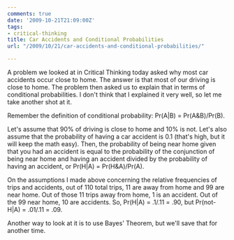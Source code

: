 ```yaml
---
comments: true
date: '2009-10-21T21:09:00Z'
tags:
- critical-thinking
title: Car Accidents and Conditional Probabilities
url: "/2009/10/21/car-accidents-and-conditional-probabilities/"

---
```

<p>A problem we looked at in Critical Thinking today asked why most car accidents occur close to home. The answer is that most of our driving is close to home. The problem then asked us to explain that in terms of conditional probabilities. I don't think that I explained it very well, so let me take another shot at it.</p>
<p>Remember the definition of conditional probability: Pr(A|B) = Pr(A&amp;B)/Pr(B).</p>
<p>Let's assume that 90% of driving is close to home and 10% is not. Let's also assume that the probability of having a car accident is 0.1 (that's high, but it will keep the math easy). Then, the probability of being near home given that you had an accident is equal to the probability of the conjunction of being near home and having an accident divided by the probability of having an accident, or Pr(H|A) = Pr(H&amp;A)/Pr(A).</p>
<p>On the assumptions I made above concerning the relative frequencies of trips and accidents, out of 110 total trips, 11 are away from home and 99 are near home. Out of those 11 trips away from home, 1 is an accident. Out of the 99 near home, 10 are accidents. So, Pr(H|A) = .1/.11 = .90, but Pr(not-H|A) = .01/.11 = .09.</p>
<p>Another way to look at it is to use Bayes' Theorem, but we'll save that for another time.</p>

